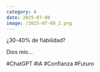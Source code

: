 ```yaml
--- 
category: A 
date: 2025-07-08 
image: /2025-07-08_2.png 
--- 
```


¿30-40% de fiabilidad?

Dios mío...

#ChatGPT #IA #Confianza #Futuro